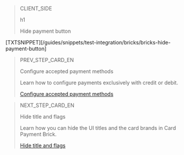 > CLIENT_SIDE
>
> h1
>
> Hide payment button

[TXTSNIPPET][/guides/snippets/test-integration/bricks/bricks-hide-payment-button]

> PREV_STEP_CARD_EN
>
> Configure accepted payment methods
>
> Learn how to configure payments exclusively with credit or debit.
>
> [Configure accepted payment methods](/developers/en/docs/checkout-bricks/card-payment-brick/additional-customization/configure-payment-methods)

> NEXT_STEP_CARD_EN
>
> Hide title and flags
>
> Learn how you can hide the UI titles and the card brands in Card Payment Brick.
>
> [Hide title and flags](/developers/en/docs/checkout-bricks/card-payment-brick/additional-customization/hide-title-and-flags)